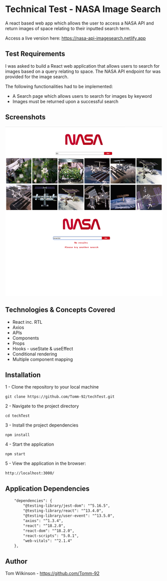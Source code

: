 # Technical Test - NASA Image Search

A react based web app which allows the user to access a NASA API and return images of space relating to their inputted search term.

Access a live version here: https://nasa-api-imagesearch.netlify.app

## Test Requirements

I was asked to build a React web application that allows users to search for images based on a query relating to space. The NASA API endpoint for was provided for the image search.

The following functionalities had to be implemented:

- A Search page which allows users to search for images by keyword
- Images must be returned upon a successful search

## Screenshots

![My Image](/public/Successful_search.png)
![My Image](/public/Unsuccessful_search.png)

## Technologies & Concepts Covered

- React inc. RTL
- Axios
- APIs
- Components
- Props
- Hooks - useState & useEffect
- Conditional rendering
- Multiple component mapping

## Installation

1 - Clone the repository to your local machine

```cli
git clone https://github.com/Tomm-92/techTest.git
```

2 - Navigate to the project directory

```cli
cd techTest
```

3 - Install the project dependencies

```cli
npm install
```

4 - Start the application

```cli
npm start
```

5 - View the application in the browser:

```cli
http://localhost:3000/
```

## Application Dependencies

        "dependencies": {
            "@testing-library/jest-dom": "^5.16.5",
            "@testing-library/react": "^13.4.0",
            "@testing-library/user-event": "^13.5.0",
            "axios": "^1.3.4",
            "react": "^18.2.0",
            "react-dom": "^18.2.0",
            "react-scripts": "5.0.1",
            "web-vitals": "^2.1.4"
        },

## Author

Tom Wilkinson - https://github.com/Tomm-92

